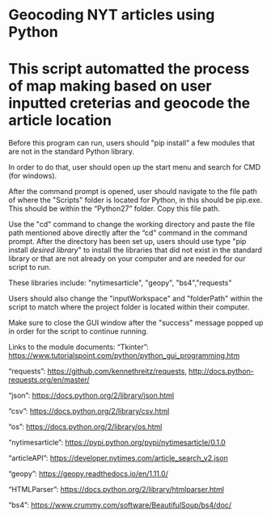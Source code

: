 # Geocoding NYT articles using Python

# This script automatted the process of map making based on user inputted creterias and geocode the article location

Before this program can run, users should "pip install" a few modules that are not in the standard Python library. 

In order to do that, user should open up the start menu and search for CMD (for windows). 

After the command prompt is opened, user should navigate to the file path of where the "Scripts" folder is located for Python, in this should be pip.exe. This should be within the “Python27” folder. Copy this file path. 

Use the "cd" command to change the working directory and paste the file path mentioned above directly after the “cd” command in the command prompt. 
After the directory has been set up, users should use type "pip install *desired library*" to install the libraries that did not exist in the standard library or that are not already on your computer and are needed for our script to run.

These libraries include: "nytimesarticle", "geopy", "bs4","requests"

Users should also change the "inputWorkspace" and "folderPath" within the script to match where the project folder is located within their computer.  

Make sure to close the GUI window after the "success" message popped up in order for the script to continue running.

Links to the module documents: 
“Tkinter”: https://www.tutorialspoint.com/python/python_gui_programming.htm 

“requests”: https://github.com/kennethreitz/requests, http://docs.python-requests.org/en/master/

“json”: https://docs.python.org/2/library/json.html

“csv”: https://docs.python.org/2/library/csv.html

“os”: https://docs.python.org/2/library/os.html 

“nytimesarticle”: https://pypi.python.org/pypi/nytimesarticle/0.1.0

“articleAPI”: https://developer.nytimes.com/article_search_v2.json

“geopy”: https://geopy.readthedocs.io/en/1.11.0/

“HTMLParser”: https://docs.python.org/2/library/htmlparser.html

“bs4”: https://www.crummy.com/software/BeautifulSoup/bs4/doc/

